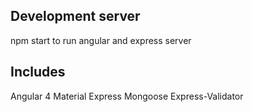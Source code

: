 ## Development server
npm start to run angular and express server

## Includes
Angular 4
Material
Express
Mongoose
Express-Validator

